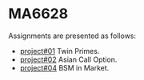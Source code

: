 
# MA6628

Assignments are presented as follows:

- [project#01](https://github.com/pinhuang0317/MA6628-Assignment/blob/master/Project%2301.ipynb) Twin Primes. 
- [project#02](https://github.com/pinhuang0317/MA6628-Assignment/blob/master/Project%2302.ipynb) Asian Call Option. 
- [project#04](https://github.com/pinhuang0317/MA6628-Assignment/blob/master/Project%2304.ipynb) BSM in Market. 

